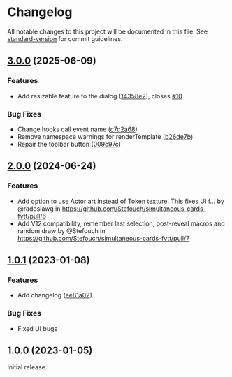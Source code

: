# Changelog

All notable changes to this project will be documented in this file. See [standard-version](https://github.com/conventional-changelog/standard-version) for commit guidelines.

## [3.0.0](https://github.com/Stefouch/simultaneous-cards-fvtt/compare/2.0.0...3.0.0) (2025-06-09)


### Features

* Add resizable feature to the dialog ([14358e2](https://github.com/Stefouch/simultaneous-cards-fvtt/commit/14358e2960c8cfebc5ea8e20452ee6cd45f2fadd)), closes [#10](https://github.com/Stefouch/simultaneous-cards-fvtt/issues/10)


### Bug Fixes

* Change hooks call event name ([c7c2a68](https://github.com/Stefouch/simultaneous-cards-fvtt/commit/c7c2a68276740c923419cefc02e3b83eac576734))
* Remove namespace warnings for renderTemplate ([b26de7b](https://github.com/Stefouch/simultaneous-cards-fvtt/commit/b26de7bd331bd30d88ae12f525b0dd309dcea076))
* Repair the toolbar button ([009c97c](https://github.com/Stefouch/simultaneous-cards-fvtt/commit/009c97ca4ca14eecc3b67103d01ccd7e04047540))

## [2.0.0](https://github.com/Stefouch/simultaneous-cards-fvtt/compare/1.0.1...2.0.0) (2024-06-24)

### Features

* Add option to use Actor art instead of Token texture. This fixes UI f… by @radoslawg in https://github.com/Stefouch/simultaneous-cards-fvtt/pull/6
* Add V12 compatibility, remember last selection, post-reveal macros and random draw by @Stefouch in https://github.com/Stefouch/simultaneous-cards-fvtt/pull/7

## [1.0.1](https://github.com/Stefouch/simultaneous-cards-fvtt/compare/1.0.0...1.0.1) (2023-01-08)


### Features

* Add changelog ([ee81a02](https://github.com/Stefouch/simultaneous-cards-fvtt/commit/ee81a02ba8f2c3c46d4c1f119326cdfafdb6b7a7))

### Bug Fixes

* Fixed UI bugs

## 1.0.0 (2023-01-05)

Initial release.
